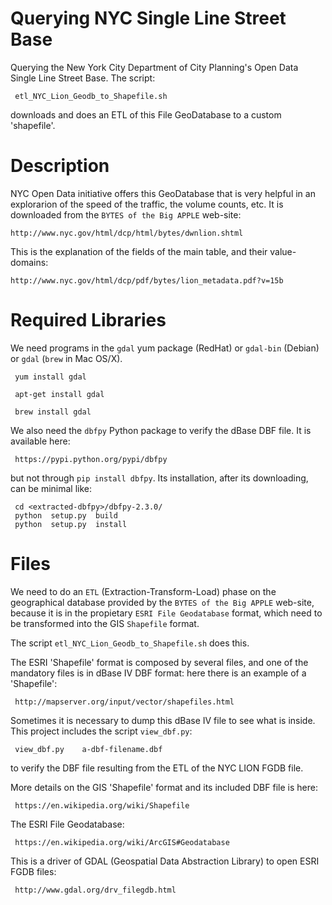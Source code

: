 # Querying NYC Single Line Street Base

Querying the New York City Department of City Planning's Open Data Single
Line Street Base. The script:

     etl_NYC_Lion_Geodb_to_Shapefile.sh

downloads and does an ETL of this File GeoDatabase to a custom 'shapefile'.

# Description

NYC Open Data initiative offers this GeoDatabase that is very helpful in
an explorarion of the speed of the traffic, the volume counts, etc. It is
downloaded from the `BYTES of the Big APPLE` web-site:

    http://www.nyc.gov/html/dcp/html/bytes/dwnlion.shtml

This is the explanation of the fields of the main table, and their
value-domains:

    http://www.nyc.gov/html/dcp/pdf/bytes/lion_metadata.pdf?v=15b

# Required Libraries

We need programs in the `gdal` yum package (RedHat) or `gdal-bin` (Debian)
or `gdal` (`brew` in Mac OS/X).

     yum install gdal
     
     apt-get install gdal
     
     brew install gdal

We also need the `dbfpy` Python package to verify the dBase DBF file. It
is available here:

     https://pypi.python.org/pypi/dbfpy

but not through `pip install dbfpy`. Its installation, after its downloading,
can be minimal like:

     cd <extracted-dbfpy>/dbfpy-2.3.0/
     python  setup.py  build
     python  setup.py  install

# Files

We need to do an `ETL` (Extraction-Transform-Load) phase on the geographical
database provided by the `BYTES of the Big APPLE` web-site, because it is in
the propietary `ESRI File Geodatabase` format, which need to be transformed
into the GIS `Shapefile` format.

The script `etl_NYC_Lion_Geodb_to_Shapefile.sh` does this.

The ESRI 'Shapefile' format is composed by several files, and one of the
mandatory files is in dBase IV DBF format: here there is an example of a
'Shapefile':

     http://mapserver.org/input/vector/shapefiles.html

Sometimes it is necessary to dump this dBase IV file to see what is inside.
This project includes the script `view_dbf.py`:

     view_dbf.py    a-dbf-filename.dbf

to verify the DBF file resulting from the ETL of the NYC LION FGDB file.

More details on the GIS 'Shapefile' format and its included DBF file is here:

     https://en.wikipedia.org/wiki/Shapefile

The ESRI File Geodatabase:

     https://en.wikipedia.org/wiki/ArcGIS#Geodatabase

This is a driver of GDAL (Geospatial Data Abstraction Library) to open ESRI
FGDB files:

     http://www.gdal.org/drv_filegdb.html


